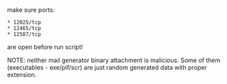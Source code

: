 make sure ports:

    * 12025/tcp
    * 12465/tcp
    * 12587/tcp

are open before run script!


NOTE: neither mail generator binary attachment is malicious. Some of them (executables - exe/pif/scr) 
are just random generated data with proper extension.
